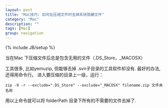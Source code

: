 ```yaml
---
layout: post
title: "Mac技巧: 如何在压缩文件时去掉系统隐藏文件"
category: "Mac"
description: ""
tags: [Mac]
group: navigation
---
```

{% include JB/setup %}

当在Mac 下压缩文件后总是包含无用的文件（.DS_Store，_MACOSX）

工具很多, 比如yemuzip, 但能够去掉 .svn子目录的工具软件却没有. 最好的办法, 还得用命令行。
进入要压缩的目录上一级，运行：

```
zip -9 -r --exclude=".DS_Store" --exclude="_MACOSX" filename.zip 文件夹名称
```

用以上命令就可以将 folderPath 目录下所有的不需要的文件去掉了.
